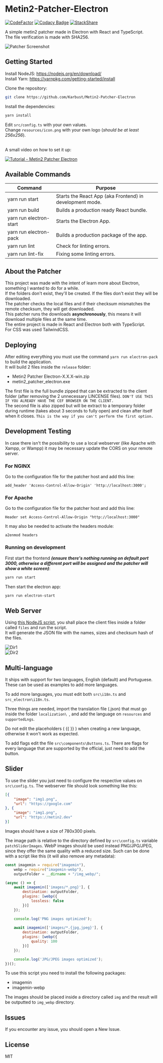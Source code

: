 # Metin2-Patcher-Electron
[![CodeFactor](https://www.codefactor.io/repository/github/karbust/metin2-patcher-electron/badge)](https://www.codefactor.io/repository/github/karbust/metin2-patcher-electron)
[![Codacy Badge](https://app.codacy.com/project/badge/Grade/567b43c5901f4a568d9f8f5084ce73c2)](https://www.codacy.com/gh/Karbust/Metin2-Patcher-Electron/dashboard?utm_source=github.com&amp;utm_medium=referral&amp;utm_content=Karbust/Metin2-Patcher-Electron&amp;utm_campaign=Badge_Grade)
[![StackShare](http://img.shields.io/badge/tech-stack-0690fa.svg?style=flat)](https://stackshare.io/Karbust/metin2-patcher-electron)

A simple metin2 patcher made in Electron with React and TypeScript.\
The file verification is made with SHA256.

![Patcher Screenshot](https://i.imgur.com/fy5TRcz.png)

## Getting Started

Install NodeJS: https://nodejs.org/en/download/ \
Install Yarn: https://yarnpkg.com/getting-started/install

Clone the repository:
```bash
git clone https://github.com/Karbust/Metin2-Patcher-Electron
```
Install the dependencies:

```bash
yarn install
```

Edit `src/config.ts` with your own values.\
Change `resources/icon.png` with your own logo (_should be at least 256x256_).

\
A small video on how to set it up:

[![Tutorial - Metin2 Patcher Electron](https://img.youtube.com/vi/RTtKqYfwfGA/0.jpg)](https://www.youtube.com/watch?v=RTtKqYfwfGA "Tutorial - Metin2 Patcher Electron")

## Available Commands

| Command | Purpose |
| ------ | ------ |
| yarn run start | Starts the React App (aka Frontend) in development mode. |
| yarn run build | Builds a production ready React bundle. |
| yarn run electron-start | Starts the Electron App. |
| yarn run electron-pack | Builds a production package of the app. |
| yarn run lint | Check for linting errors. |
| yarn run lint-fix | Fixing some linting errors. |

## About the Patcher
This project was made with the intent of learn more about Electron, something I wanted to do for a while.\
If the folders don't exist, they'll be created. If the files don't exist they will be downloaded.\
The patcher checks the local files and if their checksum mismatches the remote checksum, they will get downloaded.\
This patcher runs the downloads **asynchronously**, this means it will download multiple files at the same time.\
The entire project is made in React and Electron both with TypeScript.\
For CSS was used TailwindCSS.

## Deploying

After editing everything you must use the command `yarn run electron-pack` to build the application.\
It will build 2 files inside the `release` folder:
-   Metin2 Patcher Electron-X.X.X-win.zip
-   metin2_patcher_electron.exe

The first file is the full bundle zipped that can be extracted to the client folder (after removing the 2 unnecessary LINCENSE files). `DON'T USE THIS IF YOU ALREADY HAVE THE CEF BROWSER ON THE CLIENT.`\
The second file is also zipped but will be extract to a temporary folder during runtime (takes about 3 seconds to fully open)  and clean after itself when it closes. `This is the way if you can't perform the first option.`

## Development Testing

In case there isn't the possibility to use a local webserver (like Apache with Xampp, or Wampp) it may be necessary update the CORS on your remote server.

### For NGINX

Go to the configuration file for the patcher host and add this line: 
```text
add_header 'Access-Control-Allow-Origin' 'http://localhost:3000';
```

### For Apache

Go to the configuration file for the patcher host and add this line:
```text
Header set Access-Control-Allow-Origin "http://localhost:3000"
```

It may also be needed to activate the headers module:
```shell
a2enmod headers
```

### Running on development

First start the frontend _**(ensure there's nothing running on default port 3000, otherwise a different port will be assigned and the patcher will show a white screen)**_:
```bash
yarn run start
```

Then start the electron app:
```bash
yarn run electron-start
```

## Web Server

Using [this NodeJS script](https://gist.github.com/Karbust/14bbaba7910b72023e0229abf53e8d54), you shall place the client files inside a folder called `files` and run the script.\
It will generate the JSON file with the names, sizes and checksum hash of the files.

![Dir1](https://i.imgur.com/txFl7ju.png) \
![Dir2](https://i.imgur.com/CHjlRiF.png)

## Multi-language

It ships with support for two languages, English (default) and Portuguese. These can be used as examples to add more languages.

To add more languages, you must edit both `src\i18n.ts` and `src_electron\i18n.ts`.

Three things are needed, import the translation file (.json) that must go inside the folder `localization\ `, and add the language on `resources` and `supportedLngs`.

Do not edit the placeholders ( {{ }} ) when creating a new language, otherwise it won't work as expected.

To add flags edit the file `src\components\Buttons.ts`. There are flags for every language that are supported by the official, just need to add the button.

## Slider

To use the slider you just need to configure the respective values on `src\config.ts`. The webserver file should look something like this:
```json
[{
    "image": "img1.png",
    "url": "https://google.com"
}, {
    "image": "img1.png",
    "url": "https://metin2.dev"
}]
```

Images should have a size of 780x300 pixels.

The image path is relative to the directory defined by `src\config.ts` variable `patchSliderImages`.
WebP images should be used instead PNG/JPG/JPEG, since they offer the same quality with a reduced size. Such can be done with a script like this (it will also remove any metadata):
```js
const imagemin = require("imagemin"),
    webp = require("imagemin-webp"),
    outputFolder = __dirname + "/img_webp/";

(async () => {
    await imagemin(['images/*.png}'], {
        destination: outputFolder,
        plugins: [webp({
            lossless: false
        })]
    });

    console.log('PNG images optimized');
    
    await imagemin(['images/*.{jpg,jpeg}'], {
        destination: outputFolder,
        plugins: [webp({
            quality: 100
        })]
    });

    console.log('JPG/JPEG images optimized');
})();

```
To use this script you need to install the following packages:
  - imagemin
  - imagemin-webp

The images should be placed inside a directory called `img` and the result will be outputted to `img_webp` directory.

## Issues

If you encounter any issue, you should open a New Issue.

## License

MIT
